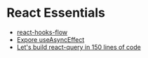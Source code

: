 
# React Essentials

- [react-hooks-flow](https://github.com/donavon/hook-flow)
- [Expore useAsyncEffect](https://codesandbox.io/s/useasynceffect-hph2n)
- [Let's build react-query in 150 lines of code](https://www.youtube.com/watch?v=9SrIirrnwk0&ab_channel=ReactConferencesbyGitNation)

